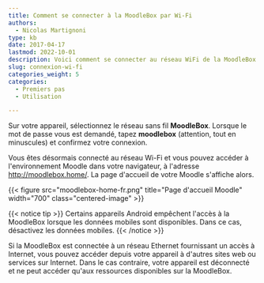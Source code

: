 ```yaml
---
title: Comment se connecter à la MoodleBox par Wi-Fi
authors:
  - Nicolas Martignoni
type: kb
date: 2017-04-17
lastmod: 2022-10-01
description: Voici comment se connecter au réseau WiFi de la MoodleBox
slug: connexion-wi-fi
categories_weight: 5
categories:
  - Premiers pas
  - Utilisation

---
```

Sur votre appareil, sélectionnez le réseau sans fil __MoodleBox__. Lorsque le mot de passe vous est demandé, tapez __moodlebox__ (attention, tout en minuscules) et confirmez votre connexion.

Vous êtes désormais connecté au réseau Wi-Fi et vous pouvez accéder à l'environnement Moodle dans votre navigateur, à l'adresse http://moodlebox.home/. La page d'accueil de votre Moodle s'affiche alors.

{{< figure src="moodlebox-home-fr.png" title="Page d'accueil Moodle" width="700" class="centered-image" >}}

{{< notice tip >}}
Certains appareils Android empêchent l'accès à la MoodleBox lorsque les données mobiles sont disponibles. Dans ce cas, désactivez les données mobiles.
{{< /notice >}}

Si la MoodleBox est connectée à un réseau Ethernet fournissant un accès à Internet, vous pouvez accéder depuis votre appareil à d'autres sites web ou services sur Internet. Dans le cas contraire, votre appareil est déconnecté et ne peut accéder qu'aux ressources disponibles sur la MoodleBox.
